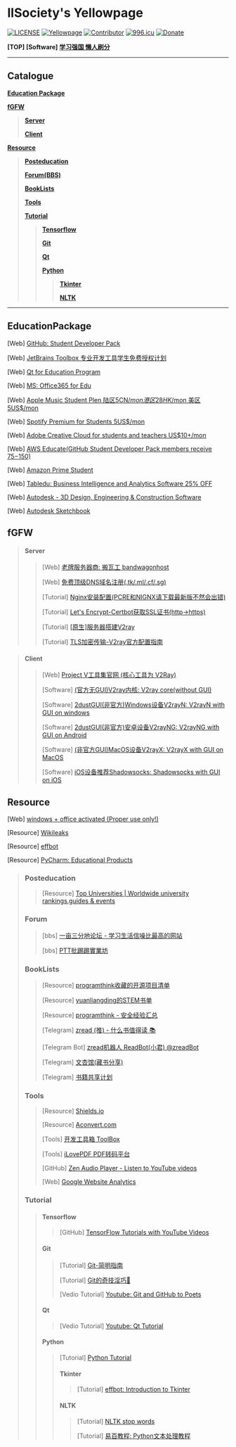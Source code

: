 # llSociety's Yellowpage

[![LICENSE](https://img.shields.io/badge/license-CC0--1.0-green.svg?style=flat-square)](LICENSE)
[![Yellowpage](https://img.shields.io/badge/llSociety-Yellowpage-yellow.svg?style=flat-square)](https://github.com/DolorHunter/llsociety)
[![Contributor](https://img.shields.io/badge/Contributor-%201-blue.svg?style=flat-square)](https://github.com/DolorHunter/llsociety/graphs/contributors)
<a href="https://996.icu"><img src="https://img.shields.io/badge/link-996.icu-red.svg?style=flat-square" alt="996.icu"></a>
[![Donate](https://img.shields.io/badge/Coffee-fee-ff69b4.svg?style=flat-square)](https://www.paypal.me/dolor059)

**[TOP] [Software] [学习强国 懒人刷分](https://github.com/fuck-xuexiqiangguo/Fuck-XueXiQiangGuo)**

______

## Catalogue

__[Education Package](#EducationPackage)__

__[fGFW](#fGFW)__
>__[Server](#Server)__
>
>__[Client](#Client)__
>
__[Resource](#Resource)__
>__[Posteducation](#Posteducation)__
>
>__[Forum(BBS)](#Forum)__
>
>__[BookLists](#BookLists)__
>
>__[Tools](#Tools)__
>
>__[Tutorial](#Tutorial)__
>>__[Tensorflow](#Tensorflow)__
>>
>>__[Git](#Git)__
>>
>>__[Qt](#Qt)__
>>
>>__[Python](#Python)__
>>>__[Tkinter](#Tkinter)__
>>>
>>>__[NLTK](#NLTK)__

__________

## EducationPackage
[Web] [GitHub: Student Developer Pack](https://education.github.com/pack)

[Web] [JetBrains Toolbox 专业开发工具学生免费授权计划](https://www.jetbrains.com/zh/student/)

[Web] [Qt for Education Program](https://www.qt.io/qt-for-educational-program)

[Web] [MS: Office365 for Edu](https://products.office.com/en-us/student/office-in-education?tab=students)

[Web] [Apple Music Student Plen 陆区5CN$/mon 港区28HK$/mon 美区5US$/mon](https://www.myunidays.com/CN/zh-CN/partners/applemusic/view/online)

[Web] [Spotify Premium for Students 5US$/mon](https://www.spotify.com/us/student/)

[Web] [Adobe Creative Cloud for students and teachers US$10+/mon](https://www.adobe.com/creativecloud/buy/students.html)

[Web] [AWS Educate(GitHub Student Developer Pack members receive $75-$150)](https://aws.amazon.com/cn/education/awseducate/)

[Web] [Amazon Prime Student](https://www.amazon.com/Amazon-Student/b?ie=UTF8&node=668781011)

[Web] [Tabledu: Business Intelligence and Analytics Software 25% OFF](https://www.tableau.com/zh-cn/academic/students)

[Web] [Autodesk - 3D Design, Engineering & Construction Software](https://www.autodesk.com/education/free-software/featured)

[Web] [Autodesk Sketchbook](https://sketchbook.com/education)

## fGFW
>#### Server
>>[Web] [老牌服务器商: 搬瓦工 bandwagonhost](https://bandwagonhost.com/)
>>
>>[Web] [免费顶级DNS域名注册(.tk/.ml/.cf/.sg)](https://my.freenom.com/)
>>
>>[Tutorial] [Nginx安装配置(PCRE和NIGNX请下载最新版不然会出错)](http://www.runoob.com/linux/nginx-install-setup.html)
>>
>>[Tutorial] [Let's Encrypt-Certbot获取SSL证书(http->https)](https://github.com/certbot/certbot)
>>
>>[Tutorial] [[原生]服务器搭建V2ray](https://toutyrater.github.io/prep/install.html)
>>
>>[Tutorial] [TLS加密传输-V2ray官方配置指南](https://toutyrater.github.io/advanced/tls.html)

>#### Client
>>[Web] [Project V工具集官网 (核心工具为 V2Ray)](https://www.v2ray.com/)
>>
>>[Software] [(官方无GUI)V2ray内核: V2ray core(without GUI)](https://github.com/v2ray/v2ray-core)
>>
>>[Software] [2dustGUI(非官方)Windows设备V2rayN: V2rayN with GUI on windows](https://github.com/2dust/v2rayN)
>>
>>[Software] [2dustGUI(非官方)安卓设备V2rayNG: V2rayNG with GUI on Android](https://github.com/2dust/v2rayNG)
>>
>>[Software] [(非官方GUI)MacOS设备V2rayX: V2rayX with GUI on MacOS](https://github.com/Cenmrev/V2RayX)
>>
>>[Software] [iOS设备推荐Shadowsocks: Shadowsocks with GUI on iOS](https://www.youtube.com/channel/UClHivjMLEM-ZqrI3skBPMHw)

## Resource
[Web] [windows + office activated (Proper use only!)](https://v0v.bid/)

[Resource] [Wikileaks](https://file.wikileaks.org/file/)

[Resource] [effbot](http://effbot.org/)

[Resource] [PyCharm: Educational Products](https://www.jetbrains.com/education/?fromMenu)
>### Posteducation
>>[Resource] [Top Universities | Worldwide university rankings,guides & events](https://www.topuniversities.com/)
>### Forum
>>[bbs] [一亩三分地论坛 - 学习生活信噪比最高的网站](https://www.1point3acres.com/bbs/)
>>
>>[bbs] [PTT批踢踢實業坊](https://www.ptt.cc/bbs/index.html)
>### BookLists
>>[Resource] [programthink收藏的开源项目清单](https://github.com/programthink/opensource)
>>
>>[Resource] [yuanliangding的STEM书单](https://github.com/yuanliangding/books)
>>
>>[Resource] [programthink - 安全经验汇总](https://program-think.blogspot.com/2019/01/Security-Guide-for-Political-Activists.html)
>>
>>[Telegram] [zread (推) - 什么书值得读 📚](https://t.me/zreadpush)
>>
>>[Telegram Bot] [zread机器人 ReadBot(小君) @zreadBot](https://t.me/zread)
>>
>>[Telegram] [文杏馆(藏书分享)](https://t.me/BooksThatMakeYouThink)
>>
>>[Telegram] [书籍共享计划](https://t.me/booksharingplan)
>### Tools
>>[Resource] [Shields.io](https://shields.io/)
>>
>>[Resource] [Aconvert.com](https://www.aconvert.com/cn/)
>>
>>[Tools] [开发工具箱 ToolBox](http://www.box3.cn/)
>>
>>[Tools] [iLovePDF PDF转码平台](https://www.ilovepdf.com/)
>>
>>[GitHub] [Zen Audio Player - Listen to YouTube videos](https://github.com/zen-audio-player/zen-audio-player.github.io)
>>
>>[Web] [Google Website Analytics](https://analytics.google.com/)
>### Tutorial
>>#### Tensorflow
>>>[GitHub] [TensorFlow Tutorials with YouTube Videos](https://github.com/Hvass-Labs/TensorFlow-Tutorials)
>>#### Git
>>>[Tutorial] [Git-简明指南](http://rogerdudler.github.io/git-guide/index.zh.html)
>>>
>>>[Tutorial] [Git的奇技淫巧🙈](https://github.com/521xueweihan/git-tips)
>>>
>>>[Vedio Tutorial] [Youtube: Git and GitHub to Poets](https://www.youtube.com/playlist?list=PLRqwX-V7Uu6ZF9C0YMKuns9sLDzK6zoiV)
>>#### Qt
>>>[Vedio Tutorial] [Youtube: Qt Tutorial](https://www.youtube.com/watch?v=I96uPDifZ1w&list=PLGLfVvz_LVvQrqLpBB4Sfz7gxMN9shP6v)
>>#### Python
>>>[Tutorial] [Python Tutorial](https://pythonspot.com/)
>>>
>>>#### Tkinter
>>>>[Tutorial] [effbot: Introduction to Tkinter](http://effbot.org/tkinterbook/)
>>>#### NLTK
>>>>[Tutorial] [NLTK stop words](https://pythonspot.com/nltk-stop-words/)
>>>>
>>>>[Tutorial] [易百教程: Python文本处理教程](https://www.yiibai.com/python_text_processing)
